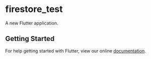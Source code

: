 # firestore_test

A new Flutter application.

## Getting Started

For help getting started with Flutter, view our online
[documentation](https://flutter.io/).
